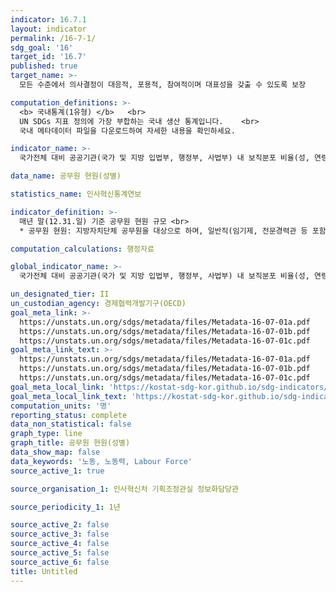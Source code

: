 ```yaml
---
indicator: 16.7.1
layout: indicator
permalink: /16-7-1/
sdg_goal: '16'
target_id: '16.7'
published: true
target_name: >-
  모든 수준에서 의사결정이 대응적, 포용적, 참여적이며 대표성을 갖출 수 있도록 보장

computation_definitions: >-
  <b> 국내통계(1유형) </b>   <br>
  UN SDGs 지표 정의에 가장 부합하는 국내 생산 통계입니다.    <br>
  국내 메타데이터 파일을 다운로드하여 자세한 내용을 확인하세요.

indicator_name: >-
  국가전체 대비 공공기관(국가 및 지방 입법부, 행정부, 사법부) 내 보직분포 비율(성, 연령, 장애 및 인구집단별)

data_name: 공무원 현원(성별)

statistics_name: 인사혁신통계연보

indicator_definition: >-
  매년 말(12.31.일) 기준 공무원 현원 규모 <br>
  * 공무원 현원: 지방자치단체 공무원을 대상으로 하며, 일반직(임기제, 전문경력관 등 포함), 특정직, 정무직, 별정직을 포함한다. 일반임기제공무원을 제외한 시간선택제임기제 공무원과 한시임기제공무원은 지방공무원 현원에 포함하지 않음. 별도정원(교육, 파견, 휴직인원) 미포함, 기간제근로자, 무기계약직 미포함

computation_calculations: 행정자료

global_indicator_name: >-
  국가전체 대비 공공기관(국가 및 지방 입법부, 행정부, 사법부) 내 보직분포 비율(성, 연령, 장애 및 인구집단별)

un_designated_tier: II
un_custodian_agency: 경제협력개발기구(OECD)
goal_meta_link: >-
  https://unstats.un.org/sdgs/metadata/files/Metadata-16-07-01a.pdf   
  https://unstats.un.org/sdgs/metadata/files/Metadata-16-07-01b.pdf   
  https://unstats.un.org/sdgs/metadata/files/Metadata-16-07-01c.pdf
goal_meta_link_text: >-
  https://unstats.un.org/sdgs/metadata/files/Metadata-16-07-01a.pdf   
  https://unstats.un.org/sdgs/metadata/files/Metadata-16-07-01b.pdf   
  https://unstats.un.org/sdgs/metadata/files/Metadata-16-07-01c.pdf
goal_meta_local_link: 'https://kostat-sdg-kor.github.io/sdg-indicators/public/data/Metadata-16-07-01_KOR.pdf'
goal_meta_local_link_text: 'https://kostat-sdg-kor.github.io/sdg-indicators/public/data/Metadata-16-07-01_KOR.pdf'
computation_units: '명'
reporting_status: complete
data_non_statistical: false
graph_type: line
graph_title: 공무원 현원(성별)
data_show_map: false
data_keywords: '노동, 노동력, Labour Force'
source_active_1: true

source_organisation_1: 인사혁신처 기획조정관실 정보화담당관

source_periodicity_1: 1년

source_active_2: false
source_active_3: false
source_active_4: false
source_active_5: false
source_active_6: false
title: Untitled
---
```

